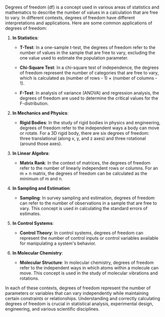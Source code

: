 Degrees of freedom (df) is a concept used in various areas of statistics and mathematics to describe the number of values in a calculation that are free to vary. In different contexts, degrees of freedom have different interpretations and applications. Here are some common applications of degrees of freedom:

1. **In Statistics**:

   - **T-Test**: In a one-sample t-test, the degrees of freedom refer to the number of values in the sample that are free to vary, excluding the one value used to estimate the population parameter.

   - **Chi-Square Test**: In a chi-square test of independence, the degrees of freedom represent the number of categories that are free to vary, which is calculated as (number of rows - 1) × (number of columns - 1).

   - **F-Test**: In analysis of variance (ANOVA) and regression analysis, the degrees of freedom are used to determine the critical values for the F-distribution.

2. **In Mechanics and Physics**:

   - **Rigid Bodies**: In the study of rigid bodies in physics and engineering, degrees of freedom refer to the independent ways a body can move or rotate. For a 3D rigid body, there are six degrees of freedom: three translational (along x, y, and z axes) and three rotational (around those axes).

3. **In Linear Algebra**:

   - **Matrix Rank**: In the context of matrices, the degrees of freedom refer to the number of linearly independent rows or columns. For an m × n matrix, the degrees of freedom can be calculated as the minimum of m and n.

4. **In Sampling and Estimation**:

   - **Sampling**: In survey sampling and estimation, degrees of freedom can refer to the number of observations in a sample that are free to vary. This concept is used in calculating the standard errors of estimates.

5. **In Control Systems**:

   - **Control Theory**: In control systems, degrees of freedom can represent the number of control inputs or control variables available for manipulating a system's behavior.

6. **In Molecular Chemistry**:

   - **Molecular Structure**: In molecular chemistry, degrees of freedom refer to the independent ways in which atoms within a molecule can move. This concept is used in the study of molecular vibrations and rotations.

In each of these contexts, degrees of freedom represent the number of parameters or variables that can vary independently while maintaining certain constraints or relationships. Understanding and correctly calculating degrees of freedom is crucial in statistical analysis, experimental design, engineering, and various scientific disciplines.